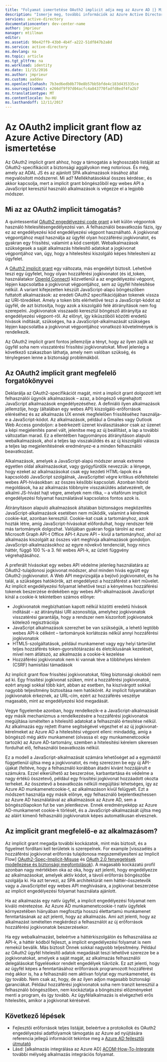 ```yaml
---
title: "Folyamat ismertetése OAuth2 implicit adja meg az Azure AD |} Microsoft Docs"
description: "Ismerje meg, további információk az Azure Active Directory végrehajtásának OAuth2 implicit biztosítani folyamata, és hogy-e megfelelő az alkalmazás."
services: active-directory
documentationcenter: dev-center-name
author: jmprieur
manager: mtillman
editor: 
ms.assetid: 90e42ff9-43b0-4b4f-a222-51df847b2a8d
ms.service: active-directory
ms.devlang: na
ms.topic: article
ms.tgt_pltfrm: na
ms.workload: identity
ms.date: 11/15/2016
ms.author: jmprieur
ms.custom: aaddev
ms.openlocfilehash: 7b3ed6edb0b770e8b57bb5bfde4c183d435335ce
ms.sourcegitcommit: e266df9f97d04acfc4a843770fadfd8edf4fa2b7
ms.translationtype: MT
ms.contentlocale: hu-HU
ms.lasthandoff: 12/11/2017
---
```

# <a name="understanding-the-oauth2-implicit-grant-flow-in-azure-active-directory-ad"></a>Az OAuth2 implicit grant flow az Azure Active Directory (AD) ismertetése
Az OAuth2 implicit grant ahhoz, hogy a támogatás a leghosszabb listáját az OAuth2-specifikációt a biztonsági aggályokon meg notorious. És még, amely az ADAL JS és az ajánlott SPA alkalmazások írásához által megvalósított módszerrel. Mi ad? Mellékhatásokkal összes kérdése:, és akkor kapcsolja, mert a implicit grant böngészőből egy webes API a JavaScript keresztül használó alkalmazások is végezze el a legjobb módszer.

## <a name="what-is-the-oauth2-implicit-grant"></a>Mi az az OAuth2 implicit támogatás?
A quintessential [OAuth2 engedélyezési code grant](https://tools.ietf.org/html/rfc6749#section-1.3.1) a két külön végpontok használó hitelesítésengedélyezési van. A felhasználói beavatkozás fázis, így ez az engedélyezési kód engedélyezési végpont használható. A jogkivonat végpontjához majd használja az ügyfél olyan hozzáférési jogkivonatot, és gyakran egy frissítési, valamint a kód cseréjét. Webalkalmazások szükségesek a saját alkalmazás hitelesítő adatokat a jogkivonat végpontjához van, úgy, hogy a hitelesítési kiszolgáló képes hitelesíteni az ügyfelet.

A [OAuth2 implicit grant](https://tools.ietf.org/html/rfc6749#section-1.3.2) egy változata, más engedélyt biztosít. Lehetővé teszi egy ügyfelet, hogy olyan hozzáférési jogkivonatot (és id_token, használatakor [OpenId Connect](http://openid.net/specs/openid-connect-core-1_0.html)) közvetlenül a az engedélyezési végpont, lépjen kapcsolatba a jogkivonat végpontjához, sem az ügyfél hitelesítése nélkül. A variant kifejezetten készült JavaScript-alapú böngészőben futtatott alkalmazások: az eredeti OAuth2 specifikációjában tokenek vissza az URI-töredéket. Amely a token bits elérhetővé teszi a JavaScript-kódot az ügyfél, de azt biztosítja, hogy azok a kiszolgáló felé átirányítások nem fog szerepelni. Jogkivonatok visszaadó keresztül böngésző átirányítja az engedélyezési végpont-ről. Az előnyt, így kiküszöböli közötti eredetű hívások indítását, szükséges, ha a JavaScript-alkalmazását szükséges lépjen kapcsolatba a jogkivonat végpontjához vonatkozó követelmények is rendelkezik.

Az OAuth2 implicit grant fontos jellemzője a tényt, hogy az ilyen zajlik az ügyfél soha nem visszatérési frissítési jogkivonatokat. Mivel jelenleg a következő szakaszban láthatja, amely nem valóban szükség, és ténylegesen lenne a biztonsági problémákból.

## <a name="suitable-scenarios-for-the-oauth2-implicit-grant"></a>Az OAuth2 implicit grant megfelelő forgatókönyvei
Deklarálja az OAuth2-specifikációt magát, mint a implicit grant dolgozott lett felhasználói ügynök alkalmazások – azaz, a böngésző végrehajtott JavaScript alkalmazások engedélyezéséhez. A definiáló ilyen alkalmazások jellemzője, hogy (általában egy webes API) kiszolgáló-erőforrások eléréséhez és az alkalmazás UX ennek megfelelően frissítéséhez használja-e a JavaScript-kódot. Az alkalmazások, például a Gmailes vagy Outlook Web Access gondoljon: a beérkezett üzenet kiválasztásakor csak az üzenet a képi megjelenítés panel vált, jelenítse meg az új beállítást, a lap a további változatlan marad. Ez a ellentétben hagyományos átirányításon alapuló webalkalmazások, ahol a teljes lap visszaküldés és az új kiszolgáló válasza a teljes lap megjelenítésének eredményez-e a minden felhasználói beavatkozást.

Alkalmazások, amelyek a JavaScript-alapú módszer annak extreme egyetlen oldal alkalmazásokat, vagy gyógyfürdők nevezzük: a lényege, hogy ezeket az alkalmazásokat csak egy kezdeti HTML-lapok és a kapcsolódó JavaScript szolgálnak, JavaScripttel végre kritikus előfeltételei webes API-hívásokban: az összes későbbi kapcsolati. Azonban hibrid megoldások, ha az alkalmazás többnyire visszaküldés adatvezérelt, de alkalmi JS-hívást hajt végre, amelyek nem ritka, – a vitafórum implicit engedélyezési folyamat használatával kapcsolatos fontos azok is.

Átirányításon alapuló alkalmazások általában biztonságos megközelítés JavaScript-alkalmazások esetében nem működik, valamint a kérelmek cookie-kat, azonban keresztül. Cookie-kat csak a tartományhoz, azok hozták létre, amíg JavaScript-hívásokat előfordulhat, hogy rendszer felé más tartományok dolgozhat. Valójában gyakran fogja tárolni az eset: Microsoft Graph API-t Office API-t Azure API – kívül a tartományhoz, ahol az alkalmazás kiszolgált az összes várt meghívja alkalmazások gondoljon. JavaScript-alkalmazásokhoz az egyre növekvő tendenciát, hogy nincs háttér, függő 100 %-a 3. fél webes API-k, az üzleti függvény végrehajtásához.

A preferált hívásokat egy webes API védelme jelenleg használatára az OAuth2-tulajdonosi jogkivonat módszer, ahol minden hívás együtt egy OAuth2-jogkivonatot. A Web API megvizsgálja a bejövő jogkivonatot, és ha talál, a szükséges hatókörök, azt engedélyezi a hozzáférést a kért művelet. Az implicit engedélyezési folyamat lehetővé teszi a kényelmes hozzáférési tokenek beszerzése érdekében egy webes API-alkalmazások JavaScript kínál a cookie-k tekintetben számos előnye:

* Jogkivonatok megbízhatóan kapott nélkül közötti eredetű hívások indítását – az átirányítási URI azonosítója, amelyhez jogkivonatok visszatérési garantálja, hogy a rendszer nem kiszorított jogkivonatok kötelező regisztrációja
* JavaScript alkalmazások szerezhet be van szükségük, a lehető legtöbb webes API-k célként – tartományok korlátozás nélkül annyi hozzáférési jogkivonatok
* HTML5-szolgáltatások, például munkamenet vagy egy helyi tárterület teljes hozzáférés token-gyorsítótárazási és életciklusának kezelését, mivel nem átlátszó, az alkalmazás a cookie-k kezelése
* Hozzáférési jogkivonatok nem ki vannak téve a többhelyes kérelem (CSRF) hamisítási támadások

Az implicit grant flow frissítési jogkivonatokat, főleg biztonsági okokból nem ad ki. Egy frissítési jogkivonat szűken, mint a hozzáférési jogkivonatok, ezért anyagi sokkal több kárt, abban az esetben, ha kiszivárgott sokkal nagyobb teljesítmény biztosítása nem hatókörét. Az implicit folyamatában jogkivonatok érkeznek, az URL-cím, ezért az hozzáférés veszélye magasabb, mint az engedélyezési kód megadását.

Vegye figyelembe azonban, hogy rendelkezik-e a JavaScript-alkalmazását egy másik mechanizmus a rendelkezésére a hozzáférési jogkivonatok megújítása ismételten a hitelesítő adatokat a felhasználó értesítése nélkül. Az alkalmazás egy rejtett iframe segítségével végezhet el az új jogkivonat-kérelmeket az Azure AD a hitelesítési végpont elleni: mindaddig, amíg a böngésző még aktív munkamenet (olvassa el: egy munkamenetcookie tartozik) az Azure AD-tartomány, szemben a hitelesítési kérelem sikeresen fordulhat elő, felhasználói beavatkozás nélkül.

Ez a modell a JavaScript-alkalmazását számára lehetőséget ad a egymástól függetlenül újítsa meg a jogkivonatot, és még szerezzen be egy új API-újakat (feltéve, hogy a felhasználó korábban átadni kívánt hozzájárult e számukra. Ezzel elkerülhető az beszerzése, karbantartása és védelme a nagy értékű összetevő, például egy frissítési jogkivonat hozzáadott okozta terheket. Az összetevő a beavatkozás nélküli megújítási lehetséges, így az Azure AD munkamenetcookie-t, az alkalmazáson kívül felügyelt. Ezt a módszert használja egy másik előnye, egy felhasználó bejelentkezhessen az Azure AD használatával az alkalmazások az Azure AD, sem a böngészőlapokon fut be van jelentkezve. Ennek eredményeképp az Azure AD-munkamenet cookie-k törlését, és a JavaScript-alkalmazását újítsa meg az aláírt kimenő felhasználó jogkivonatok képes automatikusan elvesznek.

## <a name="is-the-implicit-grant-suitable-for-my-app"></a>Az implicit grant megfelelő-e az alkalmazásom?
Az implicit grant megadja további kockázatok, mint más biztosít, és a figyelmet fordítani kell területek is szerepelnek. For example [visszaélés a hozzáférési jogkivonat erőforrás tulajdonosa megszemélyesíteni az Implicit Flow] [ OAuth2-Spec-Implicit-Misuse] és [OAuth 2.0 fenyegetések modellezése és biztonsági megfontolások][OAuth2-Threat-Model-And-Security-Implications]). A magasabb kockázatú profil azonban nagy mértékben oka az oka, hogy azt jelenti, hogy engedélyezze az alkalmazásokat, amelyek aktív kódot, a távoli erőforrás böngészőbe szolgálja ki. Ha azt tervezi, az SPA architektúrát nem háttér-összetevők vagy a JavaScripttel egy webes API meghívására, a jogkivonat beszerzése az implicit engedélyezési folyamat használata ajánlott.

Ha az alkalmazás egy natív ügyfél, a implicit engedélyezési folyamat nem kiváló méretezése. Az Azure AD munkamenetcookie-t natív ügyfelek környezetében hiányában megfosztja hosszú élettartamú munkamenet fenntartásának az azt jelenti, hogy az alkalmazás. Ami azt jelenti, hogy az alkalmazást ismételten megkérdezi a felhasználót az új erőforrások hozzáférési jogkivonatok beszerzésekor.

Ha egy webalkalmazást, beleértve a háttérkiszolgálón és felhasználása az API-k, a háttér kódból fejleszt, a implicit engedélyezési folyamat is nem remekül beválik. Más biztosít Önnek sokkal nagyobb teljesítmény. Például az OAuth2 ügyfél hitelesítő adatok megadását teszi lehetővé szerezze be a jogkivonatokat, amelyek a saját magát, az alkalmazás felhasználói delegálásokat figyelésekor rendelt engedélyek tükrözik. Ez azt jelenti, hogy az ügyfél képes a fenntartásához erőforrások programozott hozzáférést még akkor is, ha a felhasználó nem aktívan folytat egy munkamenetet, és így tovább. Nem csak az, hogy, de az ilyen adjon magasabb biztonsági garanciákat. Például hozzáférési jogkivonatok soha nem tranzit keresztül a felhasználó böngészőben, nem kockáztatja a böngészési előzményeket menti a program, és így tovább. Az ügyfélalkalmazás is elvégezheti erős hitelesítés, amikor a jogkivonat kérésével.

## <a name="next-steps"></a>Következő lépések
* Fejlesztői erőforrások teljes listáját, beleértve a protokollok és OAuth2 engedélyezési adatfolyamok támogatás az Azure ad nyújtására referencia jellegű információt tekintse meg a [Azure AD fejlesztői útmutató][AAD-Developers-Guide]
* Lásd: [alkalmazás integrálása az Azure AD] [ ACOM-How-To-Integrate] további mélység alkalmazás integrációs folyamat.

<!--Image references-->

<!--Reference style links in use-->
[AAD-Developers-Guide]: active-directory-developers-guide.md
[ACOM-How-And-Why-Apps-Added-To-AAD]: active-directory-how-applications-are-added.md
[ACOM-How-To-Integrate]: active-directory-how-to-integrate.md
[OAuth2-Spec-Implicit-Misuse]: https://tools.ietf.org/html/rfc6749#section-10.16
[OAuth2-Threat-Model-And-Security-Implications]: https://tools.ietf.org/html/rfc6819
